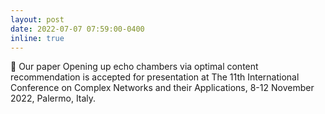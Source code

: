 ```yaml
---
layout: post
date: 2022-07-07 07:59:00-0400
inline: true
---
```


🎉 Our paper Opening up echo chambers via optimal content recommendation is accepted for presentation at The 11th International Conference on Complex Networks and their Applications, 8-12 November 2022, Palermo, Italy.
